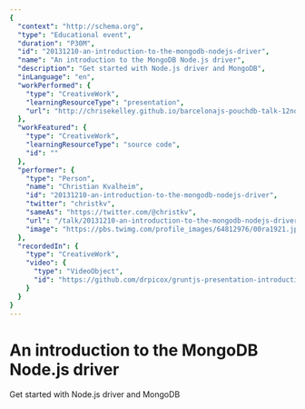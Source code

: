 ```yaml
---
{
  "context": "http://schema.org",
  "type": "Educational event",
  "duration": "P30M",
  "id": "20131210-an-introduction-to-the-mongodb-nodejs-driver",
  "name": "An introduction to the MongoDB Node.js driver",
  "description": "Get started with Node.js driver and MongoDB",
  "inLanguage": "en",
  "workPerformed": {
    "type": "CreativeWork",
    "learningResourceType": "presentation",
    "url": "http://chrisekelley.github.io/barcelonajs-pouchdb-talk-12nov2013/"
  },
  "workFeatured": {
    "type": "CreativeWork",
    "learningResourceType": "source code",
    "id": ""
  },
  "performer": {
    "type": "Person",
    "name": "Christian Kvalheim",
    "id": "20131210-an-introduction-to-the-mongodb-nodejs-driver",
    "twitter": "christkv",
    "sameAs": "https://twitter.com/@christkv",
    "url": "/talk/20131210-an-introduction-to-the-mongodb-nodejs-driver.html",
    "image": "https://pbs.twimg.com/profile_images/64812976/00ra1921.jpg"
  },
  "recordedIn": {
    "type": "CreativeWork",
    "video": {
      "type": "VideoObject",
      "id": "https://github.com/drpicox/gruntjs-presentation-introduction"
    }
  }
}
---
```

# An introduction to the MongoDB Node.js driver

Get started with Node.js driver and MongoDB